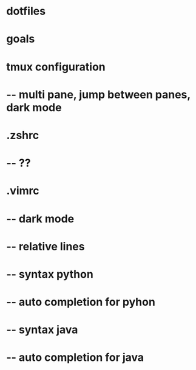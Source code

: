 # dotfiles
# goals
#
# tmux configuration
#   -- multi pane, jump between panes, dark mode
#
#
# .zshrc
#   -- ??
#
# .vimrc
#   -- dark mode
#   -- relative lines
#   -- syntax python
#   -- auto completion for pyhon
#   -- syntax java
#   -- auto completion for java
#
